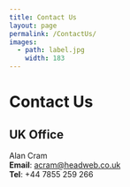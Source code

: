 ```yaml
---
title: Contact Us
layout: page
permalink: /ContactUs/
images:
  - path: label.jpg
    width: 183
---
```


# Contact Us

## UK Office

Alan Cram<br/>
**Email**: acram@headweb.co.uk<br/>
**Tel**: +44 7855 259 266
